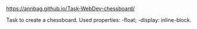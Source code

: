https://annbag.github.io/Task-WebDev-chessboard/

Task to create a chessboard. Used properties:
-float;
-display: inline-block.
